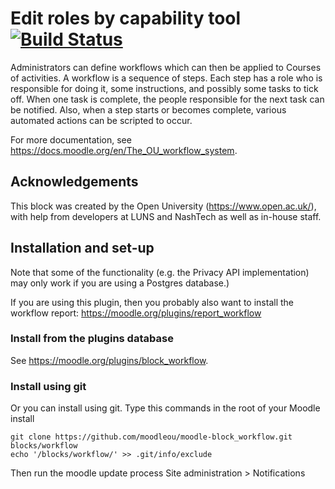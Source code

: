 # Edit roles by capability tool [![Build Status](https://travis-ci.org/moodleou/moodle-block_workflow.svg?branch=master)](https://travis-ci.org/moodleou/moodle-block_workflow)

Administrators can define workflows which can then be applied to Courses of activities.
A workflow is a sequence of steps. Each step has a role who is responsible
for doing it, some instructions, and possibly some tasks to tick off.
When one task is complete, the people responsible for the next task can be notified.
Also, when a step starts or becomes complete, various automated actions can be scripted to occur.

For more documentation, see https://docs.moodle.org/en/The_OU_workflow_system.


## Acknowledgements

This block was created by the Open University (https://www.open.ac.uk/),
with help from developers at LUNS and NashTech as well as in-house staff.


## Installation and set-up

Note that some of the functionality (e.g. the Privacy API implementation) may only work
if you are using a Postgres database.)

If you are using this plugin, then you probably also want to install the workflow report:
https://moodle.org/plugins/report_workflow

### Install from the plugins database

See https://moodle.org/plugins/block_workflow.

### Install using git

Or you can install using git. Type this commands in the root of your Moodle install

    git clone https://github.com/moodleou/moodle-block_workflow.git blocks/workflow
    echo '/blocks/workflow/' >> .git/info/exclude

Then run the moodle update process
Site administration > Notifications
